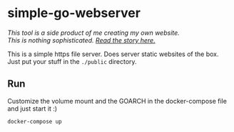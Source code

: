 # simple-go-webserver

*This tool is a side product of me creating my own website.  
This is nothing sophisticated. [Read the story here.](https://quehl.xyz/0_about.html)*   

This is a simple https file server.
Does server static websites of the box.
Just put your stuff in the `./public` directory.

## Run

Customize the volume mount and the GOARCH in the docker-compose file and just start it :)

```bash
docker-compose up
```
